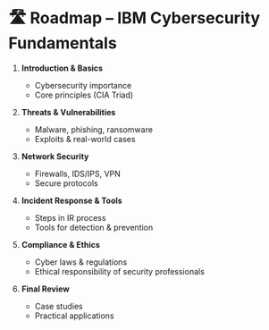 # 🛣️ Roadmap – IBM Cybersecurity Fundamentals  

1. **Introduction & Basics**  
   - Cybersecurity importance  
   - Core principles (CIA Triad)  

2. **Threats & Vulnerabilities**  
   - Malware, phishing, ransomware  
   - Exploits & real-world cases  

3. **Network Security**  
   - Firewalls, IDS/IPS, VPN  
   - Secure protocols  

4. **Incident Response & Tools**  
   - Steps in IR process  
   - Tools for detection & prevention  

5. **Compliance & Ethics**  
   - Cyber laws & regulations  
   - Ethical responsibility of security professionals  

6. **Final Review**  
   - Case studies  
   - Practical applications  

